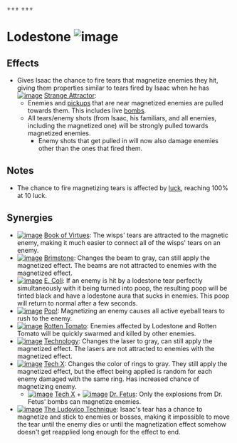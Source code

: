 +++
+++

 # Lodestone ![image](/image/Lodestone.png) 


Effects
---------


* Gives Isaac the chance to fire tears that magnetize enemies they hit, giving them properties similar to tears fired by Isaac when he has [![image](/image/Strange_Attractor.png)](/wiki/Strange_Attractor "Strange Attractor") [Strange Attractor](/wiki/Strange_Attractor "Strange Attractor"):
	+ Enemies and [pickups](/wiki/Pickup "Pickup") that are near magnetized enemies are pulled towards them. This includes live [bombs](/wiki/Bombs "Bombs").
	+ All tears/enemy shots (from Isaac, his familiars, and all enemies, including the magnetized one) will be strongly pulled towards magnetized enemies.
		- Enemy shots that get pulled in will now also damage enemies other than the ones that fired them.


Notes
-------


* The chance to fire magnetizing tears is affected by [luck](/wiki/Luck "Luck"), reaching 100% at 10 luck.


Synergies
-----------


* [![image](/image/Book_of_Virtues.png)](/wiki/Book_of_Virtues "Book of Virtues") [Book of Virtues](/wiki/Book_of_Virtues "Book of Virtues"): The wisps' tears are attracted to the magnetic enemy, making it much easier to connect all of the wisps' tears on an enemy.
* [![image](/image/Brimstone.png)](/wiki/Brimstone "Brimstone") [Brimstone](/wiki/Brimstone "Brimstone"): Changes the beam to gray, can still apply the magnetized effect. The beams are not attracted to enemies with the magnetized effect.
* [![image](/image/E._Coli.png)](/wiki/E._Coli "E. Coli") [E. Coli](/wiki/E._Coli "E. Coli"): If an enemy is hit by a lodestone tear perfectly simultaneously with it being turned into poop, the resulting poop will be tinted black and have a lodestone aura that sucks in enemies. This poop will return to normal after a few seconds.
* [![image](/image/Pop!.png)](/wiki/Pop! "Pop!") [Pop!](/wiki/Pop! "Pop!"): Magnetizing an enemy causes all active eyeball tears to rush to the enemy.
* [![image](/image/Rotten_Tomato.png)](/wiki/Rotten_Tomato "Rotten Tomato") [Rotten Tomato](/wiki/Rotten_Tomato "Rotten Tomato"): Enemies affected by Lodestone and Rotten Tomato will be quickly swarmed and killed by other enemies.
* [![image](/image/Technology.png)](/wiki/Technology "Technology") [Technology](/wiki/Technology "Technology"): Changes the laser to gray, can still apply the magnetized effect. The lasers are not attracted to enemies with the magnetized effect.
* [![image](/image/Tech_X.png)](/wiki/Tech_X "Tech X") [Tech X](/wiki/Tech_X "Tech X"): Changes the color of rings to gray. They still apply the magnetized effect, but the effect being applied is random for each enemy damaged with the same ring. Has increased chance of magnetizing enemy.
	+ [![image](/image/Tech_X.png)](/wiki/Tech_X "Tech X") [Tech X](/wiki/Tech_X "Tech X") + [![image](/image/Dr._Fetus.png)](/wiki/Dr._Fetus "Dr. Fetus") [Dr. Fetus](/wiki/Dr._Fetus "Dr. Fetus"): Only the explosions from Dr. Fetus' bombs can magnetize enemies.
* [![image](/image/The_Ludovico_Technique.png)](/wiki/The_Ludovico_Technique "The Ludovico Technique") [The Ludovico Technique](/wiki/The_Ludovico_Technique "The Ludovico Technique"): Isaac's tear has a chance to magnetize and stick to enemies or bosses, making it impossible to move the tear until the enemy dies or until the magnetization effect somehow doesn't get reapplied long enough for the effect to end.


